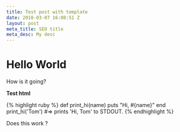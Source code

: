 ```yaml
---
title: Test post with template
date: 2018-03-07 16:08:51 Z
layout: post
meta_title: SEO title
meta_desc: My desc
---
```


# Hello World

How is it going?

<strong>Test html</strong>

<script>alert('xss');</script>

{% highlight ruby %}
def print_hi(name)
puts "Hi, #{name}"
end
print_hi('Tom')
\#=> prints 'Hi, Tom' to STDOUT.
{% endhighlight %}

Does this work ?